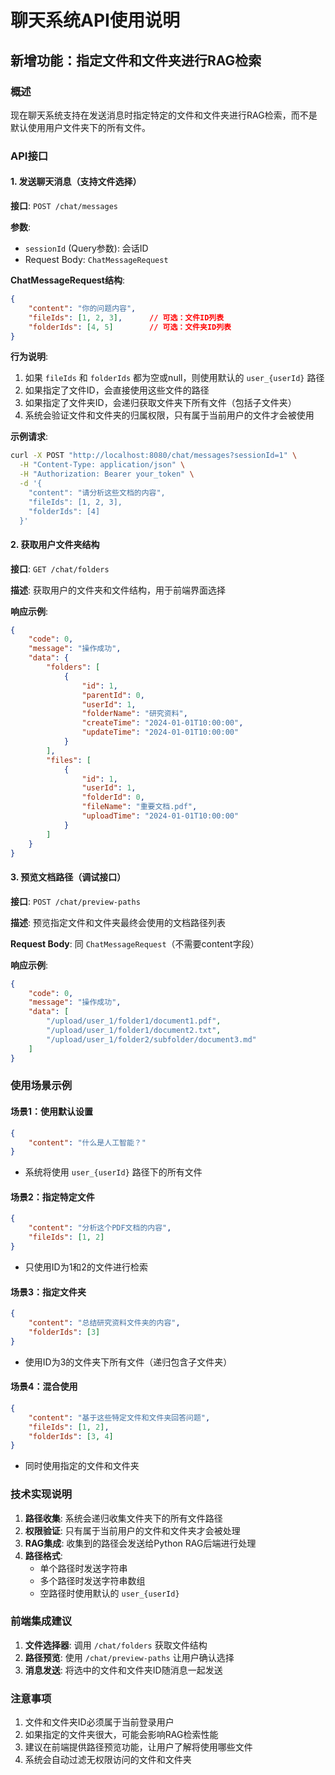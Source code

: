 # 聊天系统API使用说明

## 新增功能：指定文件和文件夹进行RAG检索

### 概述

现在聊天系统支持在发送消息时指定特定的文件和文件夹进行RAG检索，而不是默认使用用户文件夹下的所有文件。

### API接口

#### 1. 发送聊天消息（支持文件选择）

**接口**: `POST /chat/messages`

**参数**:
- `sessionId` (Query参数): 会话ID
- Request Body: `ChatMessageRequest`

**ChatMessageRequest结构**:
```json
{
    "content": "你的问题内容",
    "fileIds": [1, 2, 3],      // 可选：文件ID列表
    "folderIds": [4, 5]        // 可选：文件夹ID列表
}
```

**行为说明**:
1. 如果 `fileIds` 和 `folderIds` 都为空或null，则使用默认的 `user_{userId}` 路径
2. 如果指定了文件ID，会直接使用这些文件的路径
3. 如果指定了文件夹ID，会递归获取文件夹下所有文件（包括子文件夹）
4. 系统会验证文件和文件夹的归属权限，只有属于当前用户的文件才会被使用

**示例请求**:
```bash
curl -X POST "http://localhost:8080/chat/messages?sessionId=1" \
  -H "Content-Type: application/json" \
  -H "Authorization: Bearer your_token" \
  -d '{
    "content": "请分析这些文档的内容",
    "fileIds": [1, 2, 3],
    "folderIds": [4]
  }'
```

#### 2. 获取用户文件夹结构

**接口**: `GET /chat/folders`

**描述**: 获取用户的文件夹和文件结构，用于前端界面选择

**响应示例**:
```json
{
    "code": 0,
    "message": "操作成功",
    "data": {
        "folders": [
            {
                "id": 1,
                "parentId": 0,
                "userId": 1,
                "folderName": "研究资料",
                "createTime": "2024-01-01T10:00:00",
                "updateTime": "2024-01-01T10:00:00"
            }
        ],
        "files": [
            {
                "id": 1,
                "userId": 1,
                "folderId": 0,
                "fileName": "重要文档.pdf",
                "uploadTime": "2024-01-01T10:00:00"
            }
        ]
    }
}
```

#### 3. 预览文档路径（调试接口）

**接口**: `POST /chat/preview-paths`

**描述**: 预览指定文件和文件夹最终会使用的文档路径列表

**Request Body**: 同 `ChatMessageRequest`（不需要content字段）

**响应示例**:
```json
{
    "code": 0,
    "message": "操作成功",
    "data": [
        "/upload/user_1/folder1/document1.pdf",
        "/upload/user_1/folder1/document2.txt",
        "/upload/user_1/folder2/subfolder/document3.md"
    ]
}
```

### 使用场景示例

#### 场景1：使用默认设置
```json
{
    "content": "什么是人工智能？"
}
```
- 系统将使用 `user_{userId}` 路径下的所有文件

#### 场景2：指定特定文件
```json
{
    "content": "分析这个PDF文档的内容",
    "fileIds": [1, 2]
}
```
- 只使用ID为1和2的文件进行检索

#### 场景3：指定文件夹
```json
{
    "content": "总结研究资料文件夹的内容",
    "folderIds": [3]
}
```
- 使用ID为3的文件夹下所有文件（递归包含子文件夹）

#### 场景4：混合使用
```json
{
    "content": "基于这些特定文件和文件夹回答问题",
    "fileIds": [1, 2],
    "folderIds": [3, 4]
}
```
- 同时使用指定的文件和文件夹

### 技术实现说明

1. **路径收集**: 系统会递归收集文件夹下的所有文件路径
2. **权限验证**: 只有属于当前用户的文件和文件夹才会被处理
3. **RAG集成**: 收集到的路径会发送给Python RAG后端进行处理
4. **路径格式**: 
   - 单个路径时发送字符串
   - 多个路径时发送字符串数组
   - 空路径时使用默认的 `user_{userId}`

### 前端集成建议

1. **文件选择器**: 调用 `/chat/folders` 获取文件结构
2. **路径预览**: 使用 `/chat/preview-paths` 让用户确认选择
3. **消息发送**: 将选中的文件和文件夹ID随消息一起发送

### 注意事项

1. 文件和文件夹ID必须属于当前登录用户
2. 如果指定的文件夹很大，可能会影响RAG检索性能
3. 建议在前端提供路径预览功能，让用户了解将使用哪些文件
4. 系统会自动过滤无权限访问的文件和文件夹 